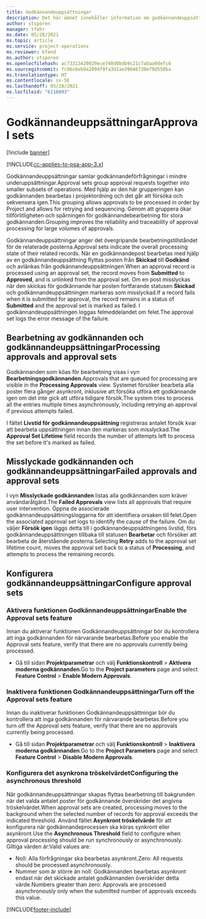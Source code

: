```yaml
---
title: Godkännandeuppsättningar
description: Det här ämnet innehåller information om godkännandeuppsättning, förfrågningar och underuppsättningen för dessa åtgärder.
author: stsporen
manager: tfehr
ms.date: 05/28/2021
ms.topic: article
ms.service: project-operations
ms.reviewer: kfend
ms.author: stsporen
ms.openlocfilehash: ac73313420029ece740d0bdb9c21c7abaa9defc6
ms.sourcegitcommit: fc96c6eb9a2094f9fa3d1ae39646730ef9d558ba
ms.translationtype: HT
ms.contentlocale: sv-SE
ms.lasthandoff: 05/28/2021
ms.locfileid: "6116893"
---
```

# <a name="approval-sets"></a><span data-ttu-id="5c9b1-103">Godkännandeuppsättningar</span><span class="sxs-lookup"><span data-stu-id="5c9b1-103">Approval sets</span></span>

[!include [banner](../includes/psa-now-project-operations.md)]

[!INCLUDE[cc-applies-to-psa-app-3.x](../includes/cc-applies-to-psa-app-3x.md)]

<span data-ttu-id="5c9b1-104">Godkännandeuppsättningar samlar godkännandeförfrågningar i mindre underuppsättningar.</span><span class="sxs-lookup"><span data-stu-id="5c9b1-104">Approval sets group approval requests together into smaller subsets of operations.</span></span> <span data-ttu-id="5c9b1-105">Med hjälp av den här grupperingen kan godkännanden bearbetas i projektordning och det går att försöka och sekvensera igen.</span><span class="sxs-lookup"><span data-stu-id="5c9b1-105">This grouping allows approvals to be processed in order by Project and allows for retrying and sequencing.</span></span> <span data-ttu-id="5c9b1-106">Genom att gruppera ökar tillförlitligheten och spårningen för godkännandebearbetning för stora godkännanden.</span><span class="sxs-lookup"><span data-stu-id="5c9b1-106">Grouping improves the reliability and traceability of approval processing for large volumes of approvals.</span></span>

<span data-ttu-id="5c9b1-107">Godkännandeuppsättningar anger det övergripande bearbetningstillståndet för de relaterade posterna.</span><span class="sxs-lookup"><span data-stu-id="5c9b1-107">Approval sets indicate the overall processing state of their related records.</span></span> <span data-ttu-id="5c9b1-108">När en godkännandepost bearbetas med hjälp av en godkännandeuppsättning flyttas posten från **Skickad** till **Godkänd** och avlänkas från godkännandeuppsättningen.</span><span class="sxs-lookup"><span data-stu-id="5c9b1-108">When an approval record is processed using an approval set, the record moves from **Submitted** to **Approved**, and is unlinked from the approval set.</span></span> <span data-ttu-id="5c9b1-109">Om en post misslyckas när den skickas för godkännande har posten fortfarande statusen **Skickad** och godkännandeuppsättningen markeras som misslyckad.</span><span class="sxs-lookup"><span data-stu-id="5c9b1-109">If a record fails when it is submitted for approval, the record remains in a status of **Submitted** and the approval set is marked as failed.</span></span> <span data-ttu-id="5c9b1-110">I godkännandeuppsättningen loggas felmeddelandet om felet.</span><span class="sxs-lookup"><span data-stu-id="5c9b1-110">The approval set logs the error message of the failure.</span></span>

## <a name="processing-approvals-and-approval-sets"></a><span data-ttu-id="5c9b1-111">Bearbetning av godkännanden och godkännandeuppsättningar</span><span class="sxs-lookup"><span data-stu-id="5c9b1-111">Processing approvals and approval sets</span></span>
<span data-ttu-id="5c9b1-112">Godkännanden som köas för bearbetning visas i vyn **Bearbetningsgodkännanden**.</span><span class="sxs-lookup"><span data-stu-id="5c9b1-112">Approvals that are queued for processing are visible in the **Processing Approvals** view.</span></span> <span data-ttu-id="5c9b1-113">Systemet försöker bearbeta alla poster flera gånger asynkront, inklusive att försöka utföra ett godkännande igen om det inte gick att utföra tidigare försök.</span><span class="sxs-lookup"><span data-stu-id="5c9b1-113">The system tries to process all the entries multiple times asynchronously, including retrying an approval if previous attempts failed.</span></span>

<span data-ttu-id="5c9b1-114">I fältet **Livstid för godkännandeuppsättning** registreras antalet försök kvar att bearbeta uppsättningen innan den markeras som misslyckad.</span><span class="sxs-lookup"><span data-stu-id="5c9b1-114">The **Approval Set Lifetime** field records the number of attempts left to process the set before it's marked as failed.</span></span>

## <a name="failed-approvals-and-approval-sets"></a><span data-ttu-id="5c9b1-115">Misslyckade godkännanden och godkännandeuppsättningar</span><span class="sxs-lookup"><span data-stu-id="5c9b1-115">Failed approvals and approval sets</span></span>
<span data-ttu-id="5c9b1-116">I vyn **Misslyckade godkännanden** listas alla godkännanden som kräver användaråtgärd.</span><span class="sxs-lookup"><span data-stu-id="5c9b1-116">The **Failed Approvals** view lists all approvals that require user intervention.</span></span> <span data-ttu-id="5c9b1-117">Öppna de associerade godkännandeuppsättningsloggarna för att identifiera orsaken till felet.</span><span class="sxs-lookup"><span data-stu-id="5c9b1-117">Open the associated approval set logs to identify the cause of the failure.</span></span>
<span data-ttu-id="5c9b1-118">Om du väljer **Försök igen** läggs detta till i godkännandeuppsättningens livstid, förs godkännandeuppsättningen tillbaka till statusen **Bearbetar** och försöker att bearbeta de återstående posterna.</span><span class="sxs-lookup"><span data-stu-id="5c9b1-118">Selecting **Retry** adds to the approval set lifetime count, moves the approval set back to a status of **Processing**, and attempts to process the remaining records.</span></span>

## <a name="configure-approval-sets"></a><span data-ttu-id="5c9b1-119">Konfigurera godkännandeuppsättningar</span><span class="sxs-lookup"><span data-stu-id="5c9b1-119">Configure approval sets</span></span>

###  <a name="enable-the-approval-sets-feature"></a><span data-ttu-id="5c9b1-120">Aktivera funktionen Godkännandeuppsättningar</span><span class="sxs-lookup"><span data-stu-id="5c9b1-120">Enable the Approval sets feature</span></span>
<span data-ttu-id="5c9b1-121">Innan du aktiverar funktionen Godkännandeuppsättningar bör du kontrollera att inga godkännanden för närvarande bearbetas.</span><span class="sxs-lookup"><span data-stu-id="5c9b1-121">Before you enable the Approval sets feature, verify that there are no approvals currently being processed.</span></span>

- <span data-ttu-id="5c9b1-122">Gå till sidan **Projektparametrar** och välj **Funktionskontroll** > **Aktivera moderna godkännanden**.</span><span class="sxs-lookup"><span data-stu-id="5c9b1-122">Go to the **Project parameters** page and select **Feature Control** > **Enable Modern Approvals**.</span></span>

### <a name="turn-off-the-approval-sets-feature"></a><span data-ttu-id="5c9b1-123">Inaktivera funktionen Godkännandeuppsättningar</span><span class="sxs-lookup"><span data-stu-id="5c9b1-123">Turn off the Approval sets feature</span></span>
<span data-ttu-id="5c9b1-124">Innan du inaktiverar funktionen Godkännandeuppsättningar bör du kontrollera att inga godkännanden för närvarande bearbetas.</span><span class="sxs-lookup"><span data-stu-id="5c9b1-124">Before you turn off the Approval sets feature, verify that there are no approvals currently being processed.</span></span>

- <span data-ttu-id="5c9b1-125">Gå till sidan **Projektparametrar** och välj **Funktionskontroll** > **Inaktivera moderna godkännanden**.</span><span class="sxs-lookup"><span data-stu-id="5c9b1-125">Go to the **Project Parameters** page and select **Feature Control** > **Disable Modern Approvals**.</span></span>

### <a name="configuring-the-asynchronous-threshold"></a><span data-ttu-id="5c9b1-126">Konfigurera det asynkrona tröskelvärdet</span><span class="sxs-lookup"><span data-stu-id="5c9b1-126">Configuring the asynchronous threshold</span></span> 
<span data-ttu-id="5c9b1-127">När godkännandeuppsättningar skapas flyttas bearbetning till bakgrunden när det valda antalet poster för godkännande överskrider det angivna tröskelvärdet.</span><span class="sxs-lookup"><span data-stu-id="5c9b1-127">When approval sets are created, processing moves to the background when the selected number of records for approval exceeds the indicated threshold.</span></span> <span data-ttu-id="5c9b1-128">Använd fältet **Asynkront tröskelvärde** för att konfigurera när godkännandeprocessen ska köras synkront eller asynkront.</span><span class="sxs-lookup"><span data-stu-id="5c9b1-128">Use the **Asynchronous Threshold** field to configure when approval processing should be run synchronously or asynchronously.</span></span>
<span data-ttu-id="5c9b1-129">Giltiga värden är:</span><span class="sxs-lookup"><span data-stu-id="5c9b1-129">Valid values are:</span></span>

  - <span data-ttu-id="5c9b1-130">Noll: Alla förfrågningar ska bearbetas asynkront.</span><span class="sxs-lookup"><span data-stu-id="5c9b1-130">Zero: All requests should be processed asynchronously.</span></span> 
  - <span data-ttu-id="5c9b1-131">Nummer som är större än noll: Godkännanden bearbetas asynkront endast när det skickade antalet godkännanden överskrider detta värde.</span><span class="sxs-lookup"><span data-stu-id="5c9b1-131">Numbers greater than zero: Approvals are processed asynchronously only when the submitted number of approvals exceeds this value.</span></span>

[!INCLUDE[footer-include](../includes/footer-banner.md)]
